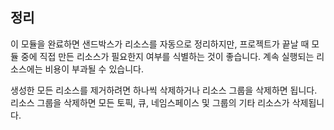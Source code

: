 ## <a name="clean-up"></a>정리

이 모듈을 완료하면 샌드박스가 리소스를 자동으로 정리하지만, 프로젝트가 끝날 때 모듈 중에 직접 만든 리소스가 필요한지 여부를 식별하는 것이 좋습니다. 계속 실행되는 리소스에는 비용이 부과될 수 있습니다. 

생성한 모든 리소스를 제거하려면 하나씩 삭제하거나 리소스 그룹을 삭제하면 됩니다. 리소스 그룹을 삭제하면 모든 토픽, 큐, 네임스페이스 및 그룹의 기타 리소스가 삭제됩니다.
